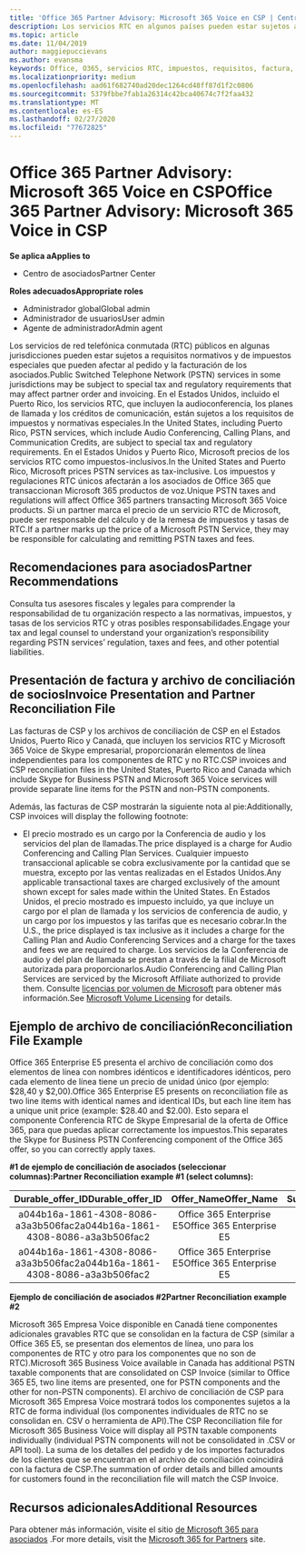 ```yaml
---
title: 'Office 365 Partner Advisory: Microsoft 365 Voice en CSP | Centro de Partners'
description: Los servicios RTC en algunos países pueden estar sujetos a requisitos normativos y de impuestos especiales que pueden afectar al pedido y la facturación de los asociados.
ms.topic: article
ms.date: 11/04/2019
author: maggiepuccievans
ms.author: evansma
keywords: Office, O365, servicios RTC, impuestos, requisitos, factura, facturación
ms.localizationpriority: medium
ms.openlocfilehash: aad61f682740ad20dec1264cd48ff87d1f2c0806
ms.sourcegitcommit: 5379fbbe7fab1a26314c42bca40674c7f2faa432
ms.translationtype: MT
ms.contentlocale: es-ES
ms.lasthandoff: 02/27/2020
ms.locfileid: "77672825"
---
```

# <a name="office-365-partner-advisory-microsoft-365-voice-in-csp"></a><span data-ttu-id="4cc44-104">Office 365 Partner Advisory: Microsoft 365 Voice en CSP</span><span class="sxs-lookup"><span data-stu-id="4cc44-104">Office 365 Partner Advisory: Microsoft 365 Voice in CSP</span></span>

<span data-ttu-id="4cc44-105">**Se aplica a**</span><span class="sxs-lookup"><span data-stu-id="4cc44-105">**Applies to**</span></span>

- <span data-ttu-id="4cc44-106">Centro de asociados</span><span class="sxs-lookup"><span data-stu-id="4cc44-106">Partner Center</span></span>  

<span data-ttu-id="4cc44-107">**Roles adecuados**</span><span class="sxs-lookup"><span data-stu-id="4cc44-107">**Appropriate roles**</span></span>
-   <span data-ttu-id="4cc44-108">Administrador global</span><span class="sxs-lookup"><span data-stu-id="4cc44-108">Global admin</span></span>
-   <span data-ttu-id="4cc44-109">Administrador de usuarios</span><span class="sxs-lookup"><span data-stu-id="4cc44-109">User admin</span></span>
-   <span data-ttu-id="4cc44-110">Agente de administrador</span><span class="sxs-lookup"><span data-stu-id="4cc44-110">Admin agent</span></span>

<span data-ttu-id="4cc44-111">Los servicios de red telefónica conmutada (RTC) públicos en algunas jurisdicciones pueden estar sujetos a requisitos normativos y de impuestos especiales que pueden afectar al pedido y la facturación de los asociados.</span><span class="sxs-lookup"><span data-stu-id="4cc44-111">Public Switched Telephone Network (PSTN) services in some jurisdictions may be subject to special tax and regulatory requirements that may affect partner order and invoicing.</span></span> <span data-ttu-id="4cc44-112">En el Estados Unidos, incluido el Puerto Rico, los servicios RTC, que incluyen la audioconferencia, los planes de llamada y los créditos de comunicación, están sujetos a los requisitos de impuestos y normativas especiales.</span><span class="sxs-lookup"><span data-stu-id="4cc44-112">In the United States, including Puerto Rico, PSTN services, which include Audio Conferencing, Calling Plans, and Communication Credits, are subject to special tax and regulatory requirements.</span></span> <span data-ttu-id="4cc44-113">En el Estados Unidos y Puerto Rico, Microsoft precios de los servicios RTC como impuestos-inclusivos.</span><span class="sxs-lookup"><span data-stu-id="4cc44-113">In the United States and Puerto Rico, Microsoft prices PSTN services as tax-inclusive.</span></span>  <span data-ttu-id="4cc44-114">Los impuestos y regulaciones RTC únicos afectarán a los asociados de Office 365 que transaccionan Microsoft 365 productos de voz.</span><span class="sxs-lookup"><span data-stu-id="4cc44-114">Unique PSTN taxes and regulations will affect Office 365 partners transacting Microsoft 365 Voice products.</span></span>  <span data-ttu-id="4cc44-115">Si un partner marca el precio de un servicio RTC de Microsoft, puede ser responsable del cálculo y de la remesa de impuestos y tasas de RTC.</span><span class="sxs-lookup"><span data-stu-id="4cc44-115">If a partner marks up the price of a Microsoft PSTN Service, they may be responsible for calculating and remitting PSTN taxes and fees.</span></span>

## <a name="partner-recommendations"></a><span data-ttu-id="4cc44-116">Recomendaciones para asociados</span><span class="sxs-lookup"><span data-stu-id="4cc44-116">Partner Recommendations</span></span>

<span data-ttu-id="4cc44-117">Consulta tus asesores fiscales y legales para comprender la responsabilidad de tu organización respecto a las normativas, impuestos, y tasas de los servicios RTC y otras posibles responsabilidades.</span><span class="sxs-lookup"><span data-stu-id="4cc44-117">Engage your tax and legal counsel to understand your organization’s responsibility regarding PSTN services’ regulation, taxes and fees, and other potential liabilities.</span></span>

## <a name="invoice-presentation-and-partner-reconciliation-file"></a><span data-ttu-id="4cc44-118">Presentación de factura y archivo de conciliación de socios</span><span class="sxs-lookup"><span data-stu-id="4cc44-118">Invoice Presentation and Partner Reconciliation File</span></span>

<span data-ttu-id="4cc44-119">Las facturas de CSP y los archivos de conciliación de CSP en el Estados Unidos, Puerto Rico y Canadá, que incluyen los servicios RTC y Microsoft 365 Voice de Skype empresarial, proporcionarán elementos de línea independientes para los componentes de RTC y no RTC.</span><span class="sxs-lookup"><span data-stu-id="4cc44-119">CSP invoices and CSP reconciliation files in the United States, Puerto Rico and Canada which include Skype for Business PSTN and Microsoft 365 Voice services will provide separate line items for the PSTN and non-PSTN components.</span></span>

<span data-ttu-id="4cc44-120">Además, las facturas de CSP mostrarán la siguiente nota al pie:</span><span class="sxs-lookup"><span data-stu-id="4cc44-120">Additionally, CSP invoices will display the following footnote:</span></span>

* <span data-ttu-id="4cc44-121">El precio mostrado es un cargo por la Conferencia de audio y los servicios del plan de llamadas.</span><span class="sxs-lookup"><span data-stu-id="4cc44-121">The price displayed is a charge for Audio Conferencing and Calling Plan Services.</span></span>  <span data-ttu-id="4cc44-122">Cualquier impuesto transaccional aplicable se cobra exclusivamente por la cantidad que se muestra, excepto por las ventas realizadas en el Estados Unidos.</span><span class="sxs-lookup"><span data-stu-id="4cc44-122">Any applicable transactional taxes are charged exclusively of the amount shown except for sales made within the United States.</span></span>  <span data-ttu-id="4cc44-123">En Estados Unidos, el precio mostrado es impuesto incluido, ya que incluye un cargo por el plan de llamada y los servicios de conferencia de audio, y un cargo por los impuestos y las tarifas que es necesario cobrar.</span><span class="sxs-lookup"><span data-stu-id="4cc44-123">In the U.S., the price displayed is tax inclusive as it includes a charge for the Calling Plan and Audio Conferencing Services and a charge for the taxes and fees we are required to charge.</span></span>  <span data-ttu-id="4cc44-124">Los servicios de la Conferencia de audio y del plan de llamada se prestan a través de la filial de Microsoft autorizada para proporcionarlos.</span><span class="sxs-lookup"><span data-stu-id="4cc44-124">Audio Conferencing and Calling Plan Services are serviced by the Microsoft Affiliate authorized to provide them.</span></span>  <span data-ttu-id="4cc44-125">Consulte [licencias por volumen de Microsoft](https://go.microsoft.com/fwlink/?LinkId=690247) para obtener más información.</span><span class="sxs-lookup"><span data-stu-id="4cc44-125">See [Microsoft Volume Licensing](https://go.microsoft.com/fwlink/?LinkId=690247) for details.</span></span>

## <a name="reconciliation-file-example"></a><span data-ttu-id="4cc44-126">Ejemplo de archivo de conciliación</span><span class="sxs-lookup"><span data-stu-id="4cc44-126">Reconciliation File Example</span></span>

<span data-ttu-id="4cc44-127">Office 365 Enterprise E5 presenta el archivo de conciliación como dos elementos de línea con nombres idénticos e identificadores idénticos, pero cada elemento de línea tiene un precio de unidad único (por ejemplo: $28,40 y $2,00).</span><span class="sxs-lookup"><span data-stu-id="4cc44-127">Office 365 Enterprise E5 presents on reconciliation file as two line items with identical names and identical IDs, but each line item has a unique unit price (example: $28.40 and $2.00).</span></span> <span data-ttu-id="4cc44-128">Esto separa el componente Conferencia RTC de Skype Empresarial de la oferta de Office 365, para que puedas aplicar correctamente los impuestos.</span><span class="sxs-lookup"><span data-stu-id="4cc44-128">This separates the Skype for Business PSTN Conferencing component of the Office 365 offer, so you can correctly apply taxes.</span></span>

<span data-ttu-id="4cc44-129">**#1 de ejemplo de conciliación de asociados (seleccionar columnas):**</span><span class="sxs-lookup"><span data-stu-id="4cc44-129">**Partner Reconciliation example #1 (select columns):**</span></span>

|<span data-ttu-id="4cc44-130">**Durable_offer_ID**</span><span class="sxs-lookup"><span data-stu-id="4cc44-130">**Durable_offer_ID**</span></span>|<span data-ttu-id="4cc44-131">**Offer_Name**</span><span class="sxs-lookup"><span data-stu-id="4cc44-131">**Offer_Name**</span></span>|<span data-ttu-id="4cc44-132">**Subscription_Start_Date**</span><span class="sxs-lookup"><span data-stu-id="4cc44-132">**Subscription_Start_Date**</span></span>|<span data-ttu-id="4cc44-133">**Subscription_End_Date**</span><span class="sxs-lookup"><span data-stu-id="4cc44-133">**Subscription_End_Date**</span></span>|<span data-ttu-id="4cc44-134">**Charge_Start_Date**</span><span class="sxs-lookup"><span data-stu-id="4cc44-134">**Charge_Start_Date**</span></span>|<span data-ttu-id="4cc44-135">**Charge_End_Date**</span><span class="sxs-lookup"><span data-stu-id="4cc44-135">**Charge_End_Date**</span></span>|<span data-ttu-id="4cc44-136">**Charge_Type**</span><span class="sxs-lookup"><span data-stu-id="4cc44-136">**Charge_Type**</span></span>|<span data-ttu-id="4cc44-137">**Unit_Price**</span><span class="sxs-lookup"><span data-stu-id="4cc44-137">**Unit_Price**</span></span>|
|:----:|:----:|:----:|:----:|:----:|:----:|:----:|:----:|
|<span data-ttu-id="4cc44-138">a044b16a-1861-4308-8086-a3a3b506fac2</span><span class="sxs-lookup"><span data-stu-id="4cc44-138">a044b16a-1861-4308-8086-a3a3b506fac2</span></span>   |<span data-ttu-id="4cc44-139">Office 365 Enterprise E5</span><span class="sxs-lookup"><span data-stu-id="4cc44-139">Office 365 Enterprise E5</span></span>   |<span data-ttu-id="4cc44-140">8/10/2019 0:00</span><span class="sxs-lookup"><span data-stu-id="4cc44-140">8/10/2019 0:00</span></span>   |<span data-ttu-id="4cc44-141">8/11/2019 0:00</span><span class="sxs-lookup"><span data-stu-id="4cc44-141">8/11/2019 0:00</span></span>   |<span data-ttu-id="4cc44-142">8/11/2019 0:00</span><span class="sxs-lookup"><span data-stu-id="4cc44-142">8/11/2019 0:00</span></span>|<span data-ttu-id="4cc44-143">9/10/2019 0:00</span><span class="sxs-lookup"><span data-stu-id="4cc44-143">9/10/2019 0:00</span></span>   |<span data-ttu-id="4cc44-144">Tarifa de ciclo</span><span class="sxs-lookup"><span data-stu-id="4cc44-144">Cycle fee</span></span>   |<span data-ttu-id="4cc44-145">28.40</span><span class="sxs-lookup"><span data-stu-id="4cc44-145">28.40</span></span>   |
|<span data-ttu-id="4cc44-146">a044b16a-1861-4308-8086-a3a3b506fac2</span><span class="sxs-lookup"><span data-stu-id="4cc44-146">a044b16a-1861-4308-8086-a3a3b506fac2</span></span>   |<span data-ttu-id="4cc44-147">Office 365 Enterprise E5</span><span class="sxs-lookup"><span data-stu-id="4cc44-147">Office 365 Enterprise E5</span></span>   |<span data-ttu-id="4cc44-148">8/10/2019 0:00</span><span class="sxs-lookup"><span data-stu-id="4cc44-148">8/10/2019 0:00</span></span>   |<span data-ttu-id="4cc44-149">8/11/2019 0:00</span><span class="sxs-lookup"><span data-stu-id="4cc44-149">8/11/2019 0:00</span></span>   |<span data-ttu-id="4cc44-150">8/11/2019 0:00</span><span class="sxs-lookup"><span data-stu-id="4cc44-150">8/11/2019 0:00</span></span>   |<span data-ttu-id="4cc44-151">9/10/2019 0:00</span><span class="sxs-lookup"><span data-stu-id="4cc44-151">9/10/2019 0:00</span></span>   |<span data-ttu-id="4cc44-152">Tarifa de ciclo</span><span class="sxs-lookup"><span data-stu-id="4cc44-152">Cycle fee</span></span>   |<span data-ttu-id="4cc44-153">2.00</span><span class="sxs-lookup"><span data-stu-id="4cc44-153">2.00</span></span>   |

<span data-ttu-id="4cc44-154">**Ejemplo de conciliación de asociados #2**</span><span class="sxs-lookup"><span data-stu-id="4cc44-154">**Partner Reconciliation example #2**</span></span>

<span data-ttu-id="4cc44-155">Microsoft 365 Empresa Voice disponible en Canadá tiene componentes adicionales gravables RTC que se consolidan en la factura de CSP (similar a Office 365 E5, se presentan dos elementos de línea, uno para los componentes de RTC y otro para los componentes que no son de RTC).</span><span class="sxs-lookup"><span data-stu-id="4cc44-155">Microsoft 365 Business Voice available in Canada has additional PSTN taxable components that are consolidated on CSP Invoice (similar to Office 365 E5, two line items are presented, one for PSTN components and the other for non-PSTN components).</span></span>  <span data-ttu-id="4cc44-156">El archivo de conciliación de CSP para Microsoft 365 Empresa Voice mostrará todos los componentes sujetos a la RTC de forma individual (los componentes individuales de RTC no se consolidan en. CSV o herramienta de API).</span><span class="sxs-lookup"><span data-stu-id="4cc44-156">The CSP Reconciliation file for Microsoft 365 Business Voice will display all PSTN taxable components individually (individual PSTN components will not be consolidated in .CSV or API tool).</span></span>  <span data-ttu-id="4cc44-157">La suma de los detalles del pedido y de los importes facturados de los clientes que se encuentran en el archivo de conciliación coincidirá con la factura de CSP.</span><span class="sxs-lookup"><span data-stu-id="4cc44-157">The summation of order details and billed amounts for customers found in the reconciliation file will match the CSP Invoice.</span></span>

## <a name="additional-resources"></a><span data-ttu-id="4cc44-158">Recursos adicionales</span><span class="sxs-lookup"><span data-stu-id="4cc44-158">Additional Resources</span></span>
<span data-ttu-id="4cc44-159">Para obtener más información, visite el sitio [de Microsoft 365 para asociados](https://drumbeat.office.com/Pages/home2016.aspx) .</span><span class="sxs-lookup"><span data-stu-id="4cc44-159">For more details, visit the [Microsoft 365 for Partners](https://drumbeat.office.com/Pages/home2016.aspx) site.</span></span>

